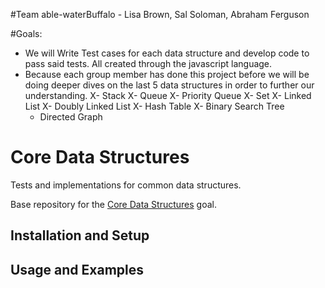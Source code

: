 #Team able-waterBuffalo -
Lisa Brown, Sal Soloman, Abraham Ferguson

#Goals:
- We will Write Test cases for each data structure and develop code to pass said tests.  All created through the javascript language.
- Because each group member has done this project before we will be doing deeper dives on the last 5 data structures in order to further our understanding.
  X- Stack
  X- Queue
  X- Priority Queue
  X- Set
  X- Linked List
  X- Doubly Linked List
  X- Hash Table
  X- Binary Search Tree
  - Directed Graph

# Core Data Structures

Tests and implementations for common data structures.

Base repository for the [Core Data Structures](https://github.com/GuildCrafts/web-development-js/issues/128) goal.

## Installation and Setup

## Usage and Examples
